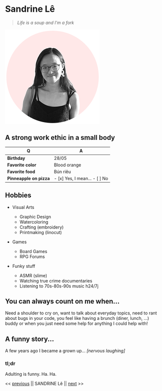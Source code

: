 # Sandrine Lê

> *Life is a soup and I'm a fork*

![IMG_ID.png](https://raw.githubusercontent.com/SandrineLe/markdown-challenge/master/IMG_ID.png)

## A strong work ethic in a small body

Q | A
------------ | -------------
**Birthday** | 28/05
**Favorite color** | Blood orange
**Favorite food** | Bún riêu
**Pinneapple on pizza** | - [x] Yes, I mean... - [ ] No

## Hobbies

* Visual Arts
  * Graphic Design
  * Watercoloring
  * Crafting (embroidery)
  * Printmaking (linocut)


* Games
  * Board Games
  * RPG Forums

* Funky stuff
  * ASMR (slime)
  * Watching true crime documentaries
  * Listening to 70s-80s-90s music h24/7j

## You can always count on me when...
Need a shoulder to cry on, want to talk about everyday topics, need to rant about bugs in your code, you feel like having a brunch (diner, lunch, ...) buddy or when you just need some help for anything I could help with!

## A funny story...
A few years ago I became a grown up...  *[nervous laughing]*

### tl;dr
Adulting is funny. Ha. Ha.

<< [previous](https://www.example.com) || SANDRINE Lê || [next](https://www.example.com) >> 
